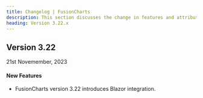 ```yaml
---
title: Changelog | FusionCharts
description: This section discusses the change in features and attributes with the latest released version.
heading: Version 3.22.x
---
```


<h2 class="sub-heading">Version 3.22</h2>

<p class="release-date">21st Novemember, 2023</p>


<h4>New Features</h4>

- FusionCharts version 3.22 introduces Blazor integration.


  

